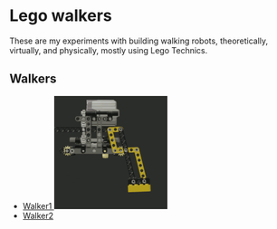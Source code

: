 # Lego walkers

These are my experiments with building walking robots, theoretically, virtually, and physically, mostly using Lego Technics.

## Walkers

- [Walker1 ![render](WalkerMechanism_200.gif)](Walker1)
- [Walker2](Walker1)
